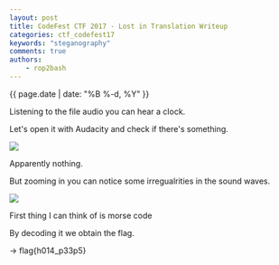 ```yaml
---
layout: post
title: CodeFest CTF 2017 - Lost in Translation Writeup
categories: ctf_codefest17
keywords: "steganography"
comments: true
authors:
    - rop2bash
---
```

{{ page.date | date: "%B %-d, %Y" }}


Listening to the file audio you can hear a clock.

Let's open it with Audacity and check if there's something.

<img class="img-responsive" src="{{ site-url }}/assets/codefest17/kappa.png">

Apparently nothing.

But zooming in you can notice some irregualrities in the sound waves.

<img class="img-responsive" src="{{ site-url }}/assets/codefest17/kappa2.png">

First thing I can think of is morse code

By decoding it we obtain the flag.

-> flag{h014_p33p5}
